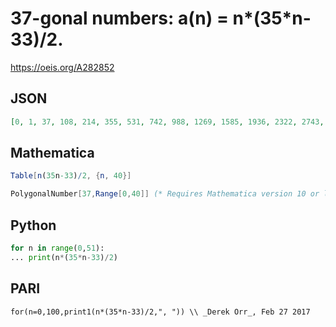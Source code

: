 # 37\-gonal numbers: a\(n\) \= n\*\(35\*n\-33\)/2\.
https://oeis.org/A282852
## JSON
```JSON
[0, 1, 37, 108, 214, 355, 531, 742, 988, 1269, 1585, 1936, 2322, 2743, 3199, 3690, 4216, 4777, 5373, 6004, 6670, 7371, 8107, 8878, 9684, 10525, 11401, 12312, 13258, 14239, 15255, 16306, 17392, 18513, 19669, 20860, 22086, 23347, 24643, 25974]
```
## Mathematica
```Mathematica
Table[n(35n-33)/2, {n, 40}]
```
```Mathematica
PolygonalNumber[37,Range[0,40]] (* Requires Mathematica version 10 or later *) (* or *) LinearRecurrence[{3,-3,1},{0,1,37},40] (* _Harvey P. Dale_, Oct 24 2020 *)
```
## Python
```Python
for n in range(0,51):
... print(n*(35*n-33)/2)
```
## PARI
```PARI
for(n=0,100,print1(n*(35*n-33)/2,", ")) \\ _Derek Orr_, Feb 27 2017
```
